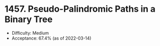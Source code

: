 # 1457. Pseudo-Palindromic Paths in a Binary Tree
- Difficulty: Medium
- Acceptance: 67.4% (as of 2022-03-14)
